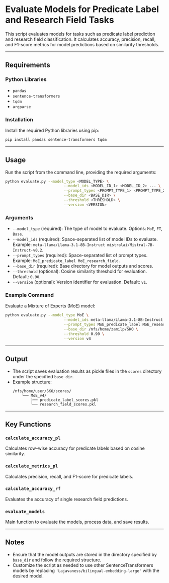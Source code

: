 # Evaluate Models for Predicate Label and Research Field Tasks

This script evaluates models for tasks such as predicate label prediction and research field classification. It calculates accuracy, precision, recall, and F1-score metrics for model predictions based on similarity thresholds.

---

## Requirements

### Python Libraries

- `pandas`
- `sentence-transformers`
- `tqdm`
- `argparse`

### Installation

Install the required Python libraries using pip:

```bash
pip install pandas sentence-transformers tqdm
```

---

## Usage

Run the script from the command line, providing the required arguments:

```bash
python evaluate.py --model_type <MODEL_TYPE> \
                          --model_ids <MODEL_ID_1> <MODEL_ID_2> ... \
                          --prompt_types <PROMPT_TYPE_1> <PROMPT_TYPE_2> ... \
                          --base_dir <BASE_DIR> \
                          --threshold <THRESHOLD> \
                          --version <VERSION>
```

### Arguments

- `--model_type` (required): The type of model to evaluate. Options: `MoE`, `FT`, `Base`.
- `--model_ids` (required): Space-separated list of model IDs to evaluate. Example: `meta-llama/Llama-3.1-8B-Instruct mistralai/Mistral-7B-Instruct-v0.2`.
- `--prompt_types` (required): Space-separated list of prompt types. Example: `MoE_predicate_label MoE_research_field`.
- `--base_dir` (required): Base directory for model outputs and scores.
- `--threshold` (optional): Cosine similarity threshold for evaluation. Default: `0.90`.
- `--version` (optional): Version identifier for evaluation. Default: `v1`.

### Example Command

Evaluate a Mixture of Experts (MoE) model:

```bash
python evaluate.py --model_type MoE \
                          --model_ids meta-llama/Llama-3.1-8B-Instruct mistralai/Mistral-7B-Instruct-v0.2 \
                          --prompt_types MoE_predicate_label MoE_research_field \
                          --base_dir /nfs/home/zamilp/SKO \
                          --threshold 0.90 \
                          --version v4
```

---

## Output

- The script saves evaluation results as pickle files in the `scores` directory under the specified `base_dir`.
- Example structure:
  ```
  /nfs/home/user/SKO/scores/
      └── MoE_v4/
          ├── predicate_label_scores.pkl
          └── research_field_scores.pkl
  ```

---

## Key Functions

### `calculate_accuracy_pl`

Calculates row-wise accuracy for predicate labels based on cosine similarity.

### `calculate_metrics_pl`

Calculates precision, recall, and F1-score for predicate labels.

### `calculate_accuracy_rf`

Evaluates the accuracy of single research field predictions.

### `evaluate_models`

Main function to evaluate the models, process data, and save results.

---

## Notes

- Ensure that the model outputs are stored in the directory specified by `base_dir` and follow the required structure.
- Customize the script as needed to use other SentenceTransformers models by replacing `'Lajavaness/bilingual-embedding-large'` with the desired model.
